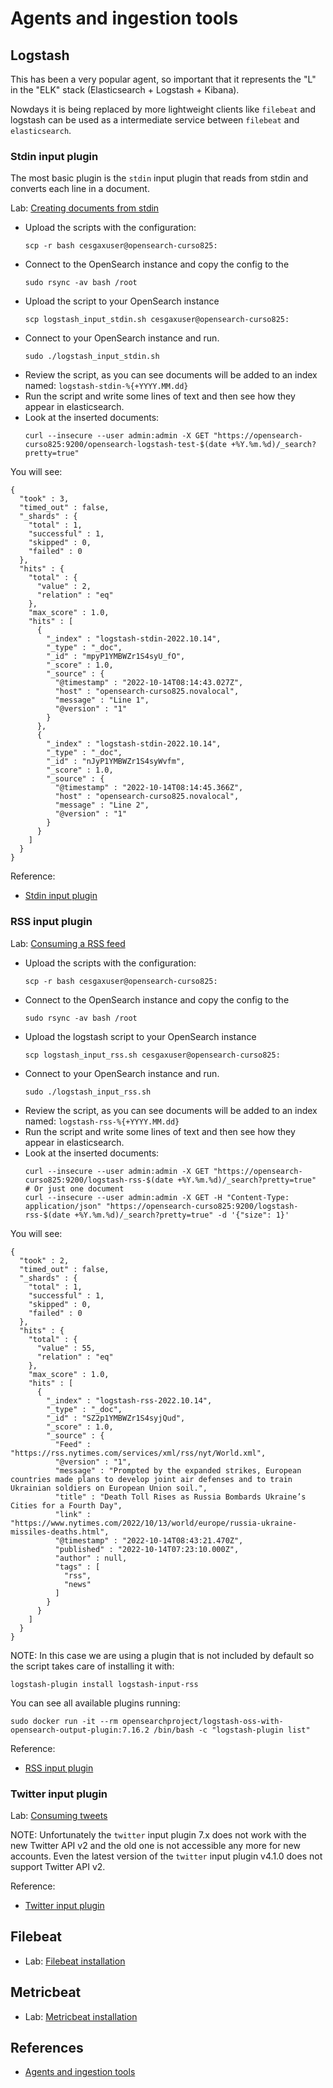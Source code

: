 # Agents and ingestion tools
## Logstash
This has been a very popular agent, so important that it represents the "L" in the "ELK" stack (Elasticsearch + Logstash + Kibana).

Nowdays it is being replaced by more lightweight clients like `filebeat` and logstash can be used as a intermediate service between `filebeat` and `elasticsearch`.

### Stdin input plugin
The most basic plugin is the `stdin` input plugin that reads from stdin and converts each line in a document.

Lab: [Creating documents from stdin](logstash/input_stdin.sh)
- Upload the scripts with the configuration:
    ```
    scp -r bash cesgaxuser@opensearch-curso825:
    ```
- Connect to the OpenSearch instance and copy the config to the
    ```
    sudo rsync -av bash /root
    ```
- Upload the script to your OpenSearch instance
    ```
    scp logstash_input_stdin.sh cesgaxuser@opensearch-curso825:
    ```
- Connect to your OpenSearch instance and run.
    ```
    sudo ./logstash_input_stdin.sh
    ```
- Review the script, as you can see documents will be added to an index named: `logstash-stdin-%{+YYYY.MM.dd}`
- Run the script and write some lines of text and then see how they appear in elasticsearch.
- Look at the inserted documents:
    ```
    curl --insecure --user admin:admin -X GET "https://opensearch-curso825:9200/opensearch-logstash-test-$(date +%Y.%m.%d)/_search?pretty=true"
    ```

You will see:
```
{
  "took" : 3,
  "timed_out" : false,
  "_shards" : {
    "total" : 1,
    "successful" : 1,
    "skipped" : 0,
    "failed" : 0
  },
  "hits" : {
    "total" : {
      "value" : 2,
      "relation" : "eq"
    },
    "max_score" : 1.0,
    "hits" : [
      {
        "_index" : "logstash-stdin-2022.10.14",
        "_type" : "_doc",
        "_id" : "mpyP1YMBWZr1S4syU_fO",
        "_score" : 1.0,
        "_source" : {
          "@timestamp" : "2022-10-14T08:14:43.027Z",
          "host" : "opensearch-curso825.novalocal",
          "message" : "Line 1",
          "@version" : "1"
        }
      },
      {
        "_index" : "logstash-stdin-2022.10.14",
        "_type" : "_doc",
        "_id" : "nJyP1YMBWZr1S4syWvfm",
        "_score" : 1.0,
        "_source" : {
          "@timestamp" : "2022-10-14T08:14:45.366Z",
          "host" : "opensearch-curso825.novalocal",
          "message" : "Line 2",
          "@version" : "1"
        }
      }
    ]
  }
}
```

Reference:
- [Stdin input plugin](https://www.elastic.co/guide/en/logstash/7.10/plugins-inputs-stdin.html)

### RSS input plugin
Lab: [Consuming a RSS feed](logstash/input_rss.sh)

- Upload the scripts with the configuration:
    ```
    scp -r bash cesgaxuser@opensearch-curso825:
    ```
- Connect to the OpenSearch instance and copy the config to the
    ```
    sudo rsync -av bash /root
    ```
- Upload the logstash script to your OpenSearch instance
    ```
    scp logstash_input_rss.sh cesgaxuser@opensearch-curso825:
    ```
- Connect to your OpenSearch instance and run.
    ```
    sudo ./logstash_input_rss.sh
    ```
- Review the script, as you can see documents will be added to an index named: `logstash-rss-%{+YYYY.MM.dd}`
- Run the script and write some lines of text and then see how they appear in elasticsearch.
- Look at the inserted documents:
    ```
    curl --insecure --user admin:admin -X GET "https://opensearch-curso825:9200/logstash-rss-$(date +%Y.%m.%d)/_search?pretty=true"
    # Or just one document
    curl --insecure --user admin:admin -X GET -H "Content-Type: application/json" "https://opensearch-curso825:9200/logstash-rss-$(date +%Y.%m.%d)/_search?pretty=true" -d '{"size": 1}'
    ```

You will see:
```
{
  "took" : 2,
  "timed_out" : false,
  "_shards" : {
    "total" : 1,
    "successful" : 1,
    "skipped" : 0,
    "failed" : 0
  },
  "hits" : {
    "total" : {
      "value" : 55,
      "relation" : "eq"
    },
    "max_score" : 1.0,
    "hits" : [
      {
        "_index" : "logstash-rss-2022.10.14",
        "_type" : "_doc",
        "_id" : "SZ2p1YMBWZr1S4syjQud",
        "_score" : 1.0,
        "_source" : {
          "Feed" : "https://rss.nytimes.com/services/xml/rss/nyt/World.xml",
          "@version" : "1",
          "message" : "Prompted by the expanded strikes, European countries made plans to develop joint air defenses and to train Ukrainian soldiers on European Union soil.",
          "title" : "Death Toll Rises as Russia Bombards Ukraine’s Cities for a Fourth Day",
          "link" : "https://www.nytimes.com/2022/10/13/world/europe/russia-ukraine-missiles-deaths.html",
          "@timestamp" : "2022-10-14T08:43:21.470Z",
          "published" : "2022-10-14T07:23:10.000Z",
          "author" : null,
          "tags" : [
            "rss",
            "news"
          ]
        }
      }
    ]
  }
}
```


NOTE: In this case we are using a plugin that is not included by default so the script takes care of installing it with:
```
logstash-plugin install logstash-input-rss
```

You can see all available plugins running:
```
sudo docker run -it --rm opensearchproject/logstash-oss-with-opensearch-output-plugin:7.16.2 /bin/bash -c "logstash-plugin list"
```

Reference:
- [RSS input plugin](https://www.elastic.co/guide/en/logstash/7.10/plugins-inputs-rss.html)

### Twitter input plugin
Lab: [Consuming tweets](logstash/input_twitter.sh)

NOTE: Unfortunately the `twitter` input plugin 7.x does not work with the new Twitter API v2 and the old one is not accessible any more for new accounts.
Even the latest version of the `twitter` input plugin v4.1.0 does not support Twitter API v2.

Reference:
- [Twitter input plugin](https://www.elastic.co/guide/en/logstash/7.10/plugins-inputs-twitter.html)

## Filebeat
- Lab: [Filebeat installation](exercises/filebeat.md) 

## Metricbeat
- Lab: [Metricbeat installation](exercises/metricbeat.md) 

## References
- [Agents and ingestion tools](https://opensearch.org/docs/latest/clients/agents-and-ingestion-tools/index/)
